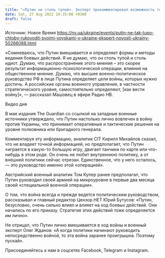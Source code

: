 ```yaml
---
title: "«Путин не столь тупой». Эксперт прокомментировал возможность того, что диктатор лично руководит российскими войсками в Украине."
date: Sat, 27 Aug 2022 19:35:00 +0300
draft: false
---
```

Источник: Новое Время https://nv.ua/ukraine/events/putin-ne-tak-tupo-chtoby-rukovodit-svoimi-voyskami-v-ukraine-ekspert-novosti-ukrainy-50266088.html


«Сомневаюсь, что Путин вмешивается и определяет формы и методы ведения боевых действий. Я не думаю, что он столь тупой и столь идиот. Думаю, что распространение этого мнения – это скорее результат информационно-психологической операции, влияния на общественное мнение. Думаю, что высшее военно-политическое руководство РФ в лице Путина определяет цели войны, которых нужно достичь. А российские органы военного управления, в частности стратегического уровня, самостоятельно определяют, [как вести войну]», — рассказал Машовец в эфире Радио НВ.

 Видео дня   

В мае издания The Guardian со ссылкой на западные военные источники утверждало, что Путин настолько лично вовлечен в войну против Украины, что принимает оперативные и тактические решения на уровне полковника или бригадного генерала.

Комментируя эту информацию, аналитик CIT Кирилл Михайлов сказал, что не владеет точной информацией, но предполагает, что Путин «играется в какую-то большую игру, двигает танчики по карте или что-нибудь в этом роде. Он очень не любит внутреннюю политику, а от внешней политики сейчас отрезан. Единственное, что у него осталось, — это руководство именно этой «операцией».

Австрийский военный аналитик Том Купер ранее предполагал, что Путин руководил своей армией на микроуровне в первые два месяца своей «специальной военной операции».

О том, что война всегда и прежде ведется политическим руководством, рассказывал и главный редактор Цензор.НЕТ Юрий Бутусов: «Путин, безусловно, очень сильно влиял и влияет на ход боевых действий. Они начались по его приказу. Стратегия этих действий тоже определяется им лично».

Не отрицал, что Путин лично вмешивается в ход войны и военный эксперт Олег Жданов: «А когда политики начинают руководить непосредственно войной, то эта война заранее проигрышна. Поэтому пускай».

Присоединяйтесь к нам в соцсетях Facebook, Telegram и Instagram.
